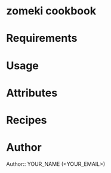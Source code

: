 # zomeki cookbook

# Requirements

# Usage

# Attributes

# Recipes

# Author

Author:: YOUR_NAME (<YOUR_EMAIL>)

